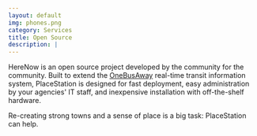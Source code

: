 ```yaml
---
layout: default
img: phones.png
category: Services
title: Open Source
description: |
---
```

HereNow is an open source project developed by the community for the community. Built to extend the [OneBusAway](http://onebusaway.org/) real-time transit information system, PlaceStation is designed for fast deployment, easy administration by your agencies' IT staff, and inexpensive installation with off-the-shelf hardware.

Re-creating strong towns and a sense of place is a big task: PlaceStation can help.
